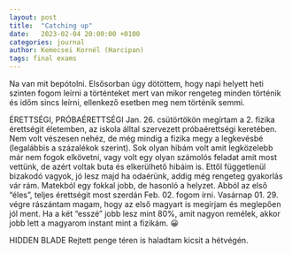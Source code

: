 ```yaml
---
layout: post
title:  "Catching up"
date:   2023-02-04 20:00:00 +0100
categories: journal
author: Kemecsei Kornél (Harcipan)
tags: final exams
---
```


Na van mit bepótolni. Elsősorban úgy dötöttem, hogy napi helyett heti szinten fogom leírni a történteket mert van mikor rengeteg minden történik és időm sincs leírni, ellenkező esetben meg nem történik semmi.

ÉRETTSÉGI, PRÓBAÉRETTSÉGI
Jan. 26. csütörtökön megírtam a 2. fizika érettségit életemben, az iskola álltal szervezett próbaérettségi keretében. Nem volt vészesen nehéz, de még mindig a fizika megy a legkevésbé (legalábbis a százalékok szerint). Sok olyan hibám volt amit legközelebb már nem fogok elkövetni, vagy volt egy olyan számolós feladat amit most vettünk, de azért voltak buta és elkerülhető hibáim is. Ettől függetlenül bizakodó vagyok, jó lesz majd ha odaérünk, addig még rengeteg gyakorlás vár rám. Matekból egy fokkal jobb, de hasonló a helyzet. Abból az első “éles”, teljes érettségit most szerdán Feb. 02. fogom írni.
Vasárnap 01. 29. végre rászántam magam, hogy az első magyart is megírjam és meglepően jól ment. Ha a két “esszé” jobb lesz mint 80%, amit nagyon remélek, akkor jobb lett a magyarom instant mint a fizikám. 😀

HIDDEN BLADE
Rejtett penge téren is haladtam kicsit a hétvégén.